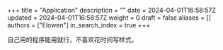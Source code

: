 +++
title = "Application"
description = ""
date = 2024-04-01T16:58:57Z
updated = 2024-04-01T16:58:57Z
weight = 0
draft = false
aliases = []
authors = ["Elowen"]
in_search_index = true
+++

自己用的程序能用就行，不喜欢花时间写样式。
